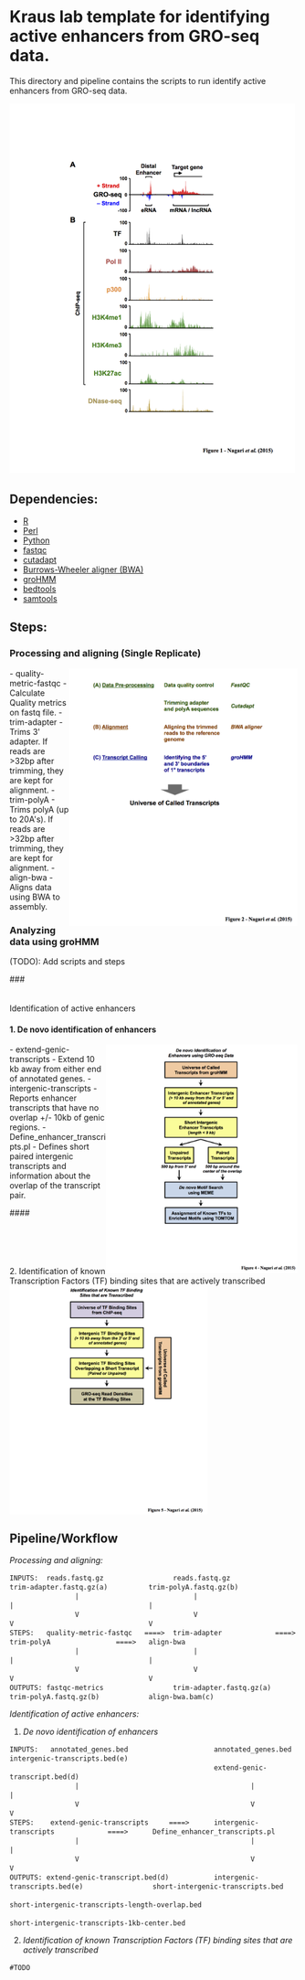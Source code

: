# Kraus lab template for identifying active enhancers from GRO-seq data.

This directory and pipeline contains the scripts to run identify active enhancers from GRO-seq data.

<img src="../images/figure_1.png" width="500">

## Dependencies:

* [R](www.r-project.org/)
* [Perl](https://www.perl.org)
* [Python](https://www.python.org/)
* [fastqc](http://www.bioinformatics.babraham.ac.uk/projects/fastqc/)
* [cutadapt](http://cutadapt.readthedocs.org/en/stable/index.html)
* [Burrows-Wheeler aligner (BWA)](http://bio-bwa.sourceforge.net)
* [groHMM](http://www.bioconductor.org/packages/release/bioc/html/groHMM.html)
* [bedtools](http://bedtools.readthedocs.org/en/latest/)
* [samtools](http://samtools.sourceforge.net/)



## Steps:


### Processing and aligning (Single Replicate)
<img align="right" src="../images/figure_2.png" width="400">
- quality-metric-fastqc            - Calculate Quality metrics on fastq file.
- trim-adapter                     - Trims 3' adapter.  If reads are >32bp after trimming, they are kept for alignment.
- trim-polyA                       - Trims polyA (up to 20A's).  If reads are >32bp after trimming, they are kept for alignment.
- align-bwa                        - Aligns data using BWA to assembly.

### Analyzing data using groHMM
(TODO): Add scripts and steps


###<br/><br/><br/> Identification of active enhancers


#### 1. De novo identification of enhancers
<img align="right" src="../images/figure_4.png" height="400">
- extend-genic-transcripts         - Extend 10 kb away from either end of annotated genes.
- intergenic-transcripts           - Reports enhancer transcripts that have no overlap +/- 10kb of genic regions.
- Define_enhancer_transcripts.pl   - Defines short paired intergenic transcripts and information about the overlap of the transcript pair.

####<br/><br/><br/><br/><br/><br/> 2. Identification of known Transcription Factors (TF) binding sites that are actively transcribed
<img align="center" src="../images/figure_5.png" height="400">

## Pipeline/Workflow
*Processing and aligning:*
```
INPUTS:  reads.fastq.gz                 reads.fastq.gz                    trim-adapter.fastq.gz(a)          trim-polyA.fastq.gz(b)
                |                            |                                  |                                 |
                V                            V                                  V                                 V
STEPS:   quality-metric-fastqc   ====>  trim-adapter             ====>    trim-polyA                ====>   align-bwa
                |                            |                                  |                                 |
                V                            V                                  V                                 V
OUTPUTS: fastqc-metrics                 trim-adapter.fastq.gz(a)          trim-polyA.fastq.gz(b)            align-bwa.bam(c)
```

*Identification of active enhancers:*

1. *De novo identification of enhancers*
```
INPUTS:   annotated_genes.bed                     annotated_genes.bed                           intergenic-transcripts.bed(e)
                                                  extend-genic-transcript.bed(d)
                |                                          |                                                |
                V                                          V                                                V
STEPS:    extend-genic-transcripts     ====>      intergenic-transcripts             ====>      Define_enhancer_transcripts.pl
                |                                          |                                                |
                V                                          V                                                V
OUTPUTS: extend-genic-transcript.bed(d)           intergenic-transcripts.bed(e)                 short-intergenic-transcripts.bed
                                                                                                short-intergenic-transcripts-length-overlap.bed
                                                                                                short-intergenic-transcripts-1kb-center.bed
```
2. *Identification of known Transcription Factors (TF) binding sites that are actively transcribed*
```
#TODO
```
